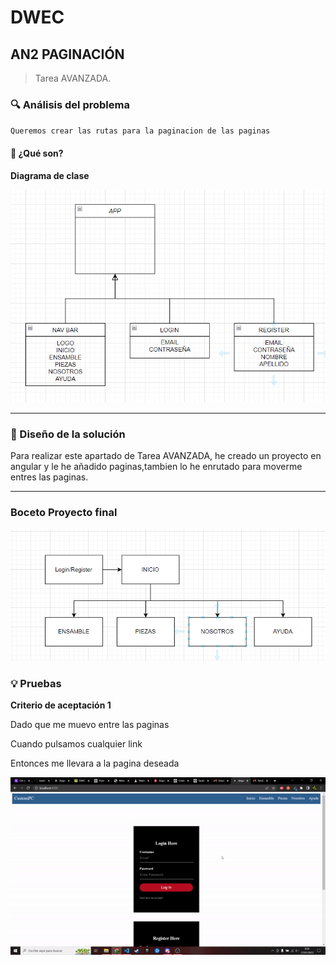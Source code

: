 # DWEC
## AN2 PAGINACIÓN




> Tarea AVANZADA.



### 🔍 Análisis del problema



`Queremos crear las rutas para la paginacion de las paginas`









#### 🤔 ¿Qué son?




**Diagrama de clase**




![IMG](recursos/diagrama.PNG)


---




### 📐 Diseño de la solución




Para realizar este apartado de Tarea AVANZADA, he creado un proyecto en angular y le he añadido paginas,tambien lo he enrutado para moverme entres las paginas.


---


### Boceto Proyecto final

![IMG](recursos/boceto.PNG)




### 💡 Pruebas

**Criterio de aceptación 1**

Dado que me muevo entre las paginas

Cuando pulsamos cualquier link

Entonces me llevara a la pagina deseada

![GIF1](recursos/gif1.gif)










